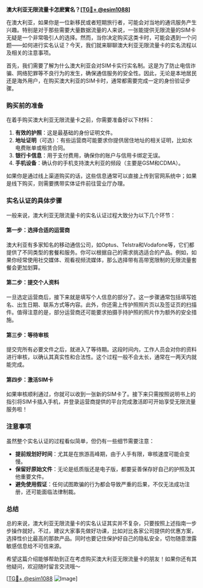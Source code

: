 **澳大利亚无限流量卡怎麽實名？[[TG💪+ @esim1088](https://t.me/s/esim1088)]**

在澳大利亚，如果你是一位新移民或者短期旅行者，可能会对当地的通讯服务产生兴趣。特别是对于那些需要大量数据流量的人来说，一张能提供无限流量的SIM卡无疑是一个非常吸引人的选择。然而，当你决定购买这类卡时，可能会遇到一个问题——如何进行实名认证？今天，我们就来聊聊澳大利亚无限流量卡的实名流程以及相关的注意事项。

首先，我们需要了解为什么澳大利亚会对SIM卡实行实名制。这是为了防止电信诈骗、网络犯罪等不良行为的发生，确保通信服务的安全性。因此，无论是本地居民还是海外用户，在购买澳大利亚的SIM卡时，通常都需要完成一定的身份验证步骤。

### **购买前的准备**
在着手购买澳大利亚无限流量卡之前，你需要准备好以下材料：
1. **有效的护照**：这是最基础的身份证明文件。
2. **地址证明**（可选）：有些运营商可能要求你提供居住地址的相关证明，比如水电费账单或租赁合同。
3. **银行卡信息**：用于支付费用，确保你的账户与信用卡绑定无误。
4. **手机设备**：确认你的手机支持澳大利亚的频段（主要是GSM和CDMA）。

如果你是通过线上渠道购买的话，这些信息通常可以直接上传到官网系统中；如果是线下购买，则需要携带实体证件前往营业厅办理。

### **实名认证的具体步骤**
一般来说，澳大利亚无限流量卡的实名认证过程大致分为以下几个环节：

#### **第一步：选择合适的运营商**
澳大利亚有多家知名的移动通信公司，如Optus、Telstra和Vodafone等，它们都提供了不同类型的套餐和服务。你可以根据自己的需求挑选适合的产品。例如，如果你经常使用社交媒体、观看视频流媒体，那么选择带有高带宽限制的无限流量套餐会更加划算。

#### **第二步：提交个人资料**
一旦选定运营商后，接下来就是填写个人信息的部分了。这一步骤通常包括填写姓名、出生日期、联系方式等内容。此外，你还需上传护照照片页以及签证页的扫描件。值得注意的是，部分运营商还可能要求拍摄手持护照的照片作为额外的安全措施。

#### **第三步：等待审核**
提交完所有必要文件之后，就进入了等待期。这段时间内，工作人员会对你的资料进行审核，以确认其真实性和合法性。这个过程一般不会太长，通常在一两天内就能完成。

#### **第四步：激活SIM卡**
如果审核顺利通过，你就可以收到一张新的SIM卡了。接下来只需按照说明书上的指引将SIM卡插入手机，并登录运营商提供的平台完成激活即可开始享受无限流量服务啦！

### **注意事项**
虽然整个实名认证的过程看似简单，但仍有一些细节需要注意：
- **提前规划好时间**：尤其是在旅游高峰期，由于人手有限，审核速度可能会变慢。
- **保留好原始文件**：无论是纸质版还是电子版，都要妥善保存好自己的护照及其他重要文件。
- **避免使用假证**：任何试图欺骗的行为都会导致严重的后果，不仅无法成功注册，还可能面临法律制裁。

### **总结**
总的来说，澳大利亚无限流量卡的实名认证其实并不复杂，只要按照上述指南一步步操作就好。不过，建议大家事先做好功课，比如对比各家公司提供的优惠方案，选择性价比最高的那款产品。同时也要记住保护好自己的隐私安全，切勿随意泄露敏感信息给不可信来源。

希望这篇介绍能够帮助到正在考虑购买澳大利亚无限流量卡的朋友！如果你还有其他疑问，欢迎随时留言交流哦～

[[TG💪+ @esim1088](https://t.me/s/esim1088) ![Image](https://i.postimg.cc/4NQfJmqS/Snipaste-2025-05-13-00-14-12.png)]